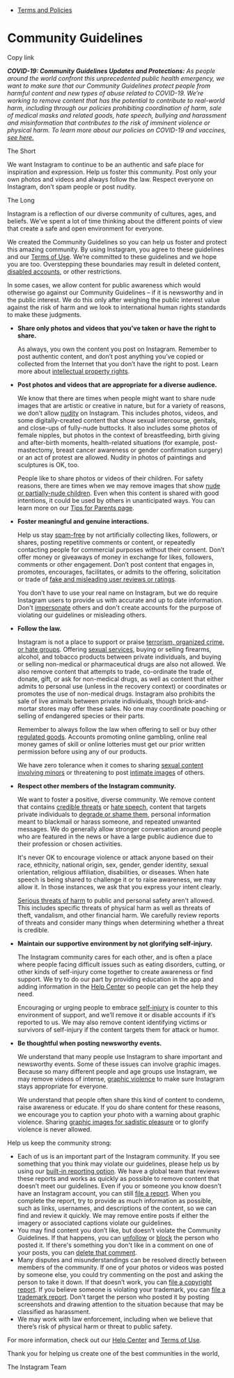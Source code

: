 *   [Terms and Policies](https://help.instagram.com/1417489251945243/?helpref=breadcrumb)

Community Guidelines
====================

Copy link

_**COVID-19: Community Guidelines Updates and Protections:** As people around the world confront this unprecedented public health emergency, we want to make sure that our Community Guidelines protect people from harmful content and new types of abuse related to COVID-19. We’re working to remove content that has the potential to contribute to real-world harm, including through our policies prohibiting coordination of harm, sale of medical masks and related goods, hate speech, bullying and harassment and misinformation that contributes to the risk of imminent violence or physical harm. To learn more about our policies on COVID-19 and vaccines, [see here.](https://help.instagram.com/697825587576762?helpref=faq_content)_

The Short

We want Instagram to continue to be an authentic and safe place for inspiration and expression. Help us foster this community. Post only your own photos and videos and always follow the law. Respect everyone on Instagram, don’t spam people or post nudity.

The Long

Instagram is a reflection of our diverse community of cultures, ages, and beliefs. We’ve spent a lot of time thinking about the different points of view that create a safe and open environment for everyone.

We created the Community Guidelines so you can help us foster and protect this amazing community. By using Instagram, you agree to these guidelines and our [Terms of Use](https://www.instagram.com/legal/terms). We’re committed to these guidelines and we hope you are too. Overstepping these boundaries may result in deleted content, [disabled accounts](https://help.instagram.com/366993040048856?helpref=faq_content), or other restrictions.

In some cases, we allow content for public awareness which would otherwise go against our Community Guidelines – if it is newsworthy and in the public interest. We do this only after weighing the public interest value against the risk of harm and we look to international human rights standards to make these judgments.

*   **Share only photos and videos that you’ve taken or have the right to share.**
    
    As always, you own the content you post on Instagram. Remember to post authentic content, and don’t post anything you’ve copied or collected from the Internet that you don’t have the right to post. Learn more about [intellectual property rights](https://help.instagram.com/126382350847838?helpref=faq_content).
    
*   **Post photos and videos that are appropriate for a diverse audience.**
    
    We know that there are times when people might want to share nude images that are artistic or creative in nature, but for a variety of reasons, we don’t allow [nudity](https://l.instagram.com/?u=https%3A%2F%2Fwww.facebook.com%2Fcommunitystandards%2Fadult_nudity_sexual_activity&e=AT0whPYWllYWRmizEks3i5bTVB3ZOCrT5jUw0RaYfxm4esN68y0F5OPetAqtzyhQbA8HrhEhUF5t86LmkbqOiUP4YgmWA7a0CzA7frVvGyLzk45z1RvjJ9uuqcMVUl8pYdj1uaSv0f3gdmGmLomD5aQG1S_Fwj86scCx2w) on Instagram. This includes photos, videos, and some digitally-created content that show sexual intercourse, genitals, and close-ups of fully-nude buttocks. It also includes some photos of female nipples, but photos in the context of breastfeeding, birth giving and after-birth moments, health-related situations (for example, post-mastectomy, breast cancer awareness or gender confirmation surgery) or an act of protest are allowed. Nudity in photos of paintings and sculptures is OK, too.
    
    People like to share photos or videos of their children. For safety reasons, there are times when we may remove images that show [nude or partially-nude children](https://l.instagram.com/?u=https%3A%2F%2Fwww.facebook.com%2Fcommunitystandards%2Fchild_nudity_sexual_exploitation&e=AT0whPYWllYWRmizEks3i5bTVB3ZOCrT5jUw0RaYfxm4esN68y0F5OPetAqtzyhQbA8HrhEhUF5t86LmkbqOiUP4YgmWA7a0CzA7frVvGyLzk45z1RvjJ9uuqcMVUl8pYdj1uaSv0f3gdmGmLomD5aQG1S_Fwj86scCx2w). Even when this content is shared with good intentions, it could be used by others in unanticipated ways. You can learn more on our [Tips for Parents page](https://help.instagram.com/154475974694511/?helpref=faq_content).
    
*   **Foster meaningful and genuine interactions.**
    
    Help us stay [spam-free](https://l.instagram.com/?u=https%3A%2F%2Fwww.facebook.com%2Fcommunitystandards%2Fspam&e=AT0whPYWllYWRmizEks3i5bTVB3ZOCrT5jUw0RaYfxm4esN68y0F5OPetAqtzyhQbA8HrhEhUF5t86LmkbqOiUP4YgmWA7a0CzA7frVvGyLzk45z1RvjJ9uuqcMVUl8pYdj1uaSv0f3gdmGmLomD5aQG1S_Fwj86scCx2w) by not artificially collecting likes, followers, or shares, posting repetitive comments or content, or repeatedly contacting people for commercial purposes without their consent. Don’t offer money or giveaways of money in exchange for likes, followers, comments or other engagement. Don’t post content that engages in, promotes, encourages, facilitates, or admits to the offering, solicitation or trade of [fake and misleading user reviews or ratings](https://l.instagram.com/?u=https%3A%2F%2Fwww.facebook.com%2Fcommunitystandards%2Ffraud_deception&e=AT0whPYWllYWRmizEks3i5bTVB3ZOCrT5jUw0RaYfxm4esN68y0F5OPetAqtzyhQbA8HrhEhUF5t86LmkbqOiUP4YgmWA7a0CzA7frVvGyLzk45z1RvjJ9uuqcMVUl8pYdj1uaSv0f3gdmGmLomD5aQG1S_Fwj86scCx2w).
    
    You don’t have to use your real name on Instagram, but we do require Instagram users to provide us with accurate and up to date information. Don't [impersonate](https://l.instagram.com/?u=https%3A%2F%2Fwww.facebook.com%2Fcommunitystandards%2Fmisrepresentation&e=AT0whPYWllYWRmizEks3i5bTVB3ZOCrT5jUw0RaYfxm4esN68y0F5OPetAqtzyhQbA8HrhEhUF5t86LmkbqOiUP4YgmWA7a0CzA7frVvGyLzk45z1RvjJ9uuqcMVUl8pYdj1uaSv0f3gdmGmLomD5aQG1S_Fwj86scCx2w) others and don't create accounts for the purpose of violating our guidelines or misleading others.
    
*   **Follow the law.**
    
    Instagram is not a place to support or praise [terrorism, organized crime, or hate groups](https://l.instagram.com/?u=https%3A%2F%2Fwww.facebook.com%2Fcommunitystandards%2Fdangerous_individuals_organizations&e=AT0whPYWllYWRmizEks3i5bTVB3ZOCrT5jUw0RaYfxm4esN68y0F5OPetAqtzyhQbA8HrhEhUF5t86LmkbqOiUP4YgmWA7a0CzA7frVvGyLzk45z1RvjJ9uuqcMVUl8pYdj1uaSv0f3gdmGmLomD5aQG1S_Fwj86scCx2w). Offering [sexual services](https://l.instagram.com/?u=https%3A%2F%2Fwww.facebook.com%2Fcommunitystandards%2Fsexual_solicitation&e=AT0whPYWllYWRmizEks3i5bTVB3ZOCrT5jUw0RaYfxm4esN68y0F5OPetAqtzyhQbA8HrhEhUF5t86LmkbqOiUP4YgmWA7a0CzA7frVvGyLzk45z1RvjJ9uuqcMVUl8pYdj1uaSv0f3gdmGmLomD5aQG1S_Fwj86scCx2w), buying or selling firearms, alcohol, and tobacco products between private individuals, and buying or selling non-medical or pharmaceutical drugs are also not allowed. We also remove content that attempts to trade, co-ordinate the trade of, donate, gift, or ask for non-medical drugs, as well as content that either admits to personal use (unless in the recovery context) or coordinates or promotes the use of non-medical drugs. Instagram also prohibits the sale of live animals between private individuals, though brick-and-mortar stores may offer these sales. No one may coordinate poaching or selling of endangered species or their parts.
    
    Remember to always follow the law when offering to sell or buy other [regulated goods](https://l.instagram.com/?u=https%3A%2F%2Fwww.facebook.com%2Fcommunitystandards%2Fregulated_goods&e=AT0whPYWllYWRmizEks3i5bTVB3ZOCrT5jUw0RaYfxm4esN68y0F5OPetAqtzyhQbA8HrhEhUF5t86LmkbqOiUP4YgmWA7a0CzA7frVvGyLzk45z1RvjJ9uuqcMVUl8pYdj1uaSv0f3gdmGmLomD5aQG1S_Fwj86scCx2w). Accounts promoting online gambling, online real money games of skill or online lotteries must get our prior written permission before using any of our products.
    
    We have zero tolerance when it comes to sharing [sexual content involving minors](https://l.instagram.com/?u=https%3A%2F%2Fwww.facebook.com%2Fcommunitystandards%2Fchild_nudity_sexual_exploitation&e=AT0whPYWllYWRmizEks3i5bTVB3ZOCrT5jUw0RaYfxm4esN68y0F5OPetAqtzyhQbA8HrhEhUF5t86LmkbqOiUP4YgmWA7a0CzA7frVvGyLzk45z1RvjJ9uuqcMVUl8pYdj1uaSv0f3gdmGmLomD5aQG1S_Fwj86scCx2w) or threatening to post [intimate images](https://l.instagram.com/?u=https%3A%2F%2Fwww.facebook.com%2Fcommunitystandards%2Fsexual_exploitation_adults&e=AT0whPYWllYWRmizEks3i5bTVB3ZOCrT5jUw0RaYfxm4esN68y0F5OPetAqtzyhQbA8HrhEhUF5t86LmkbqOiUP4YgmWA7a0CzA7frVvGyLzk45z1RvjJ9uuqcMVUl8pYdj1uaSv0f3gdmGmLomD5aQG1S_Fwj86scCx2w) of others.
    
*   **Respect other members of the Instagram community.**
    
    We want to foster a positive, diverse community. We remove content that contains [credible threats](https://l.instagram.com/?u=https%3A%2F%2Fwww.facebook.com%2Fcommunitystandards%2Fcredible_violence&e=AT0whPYWllYWRmizEks3i5bTVB3ZOCrT5jUw0RaYfxm4esN68y0F5OPetAqtzyhQbA8HrhEhUF5t86LmkbqOiUP4YgmWA7a0CzA7frVvGyLzk45z1RvjJ9uuqcMVUl8pYdj1uaSv0f3gdmGmLomD5aQG1S_Fwj86scCx2w) or [hate speech](https://l.instagram.com/?u=https%3A%2F%2Fwww.facebook.com%2Fcommunitystandards%2Fhate_speech&e=AT0whPYWllYWRmizEks3i5bTVB3ZOCrT5jUw0RaYfxm4esN68y0F5OPetAqtzyhQbA8HrhEhUF5t86LmkbqOiUP4YgmWA7a0CzA7frVvGyLzk45z1RvjJ9uuqcMVUl8pYdj1uaSv0f3gdmGmLomD5aQG1S_Fwj86scCx2w), content that targets private individuals to [degrade or shame them](https://l.instagram.com/?u=https%3A%2F%2Fwww.facebook.com%2Fcommunitystandards%2Fbullying&e=AT0whPYWllYWRmizEks3i5bTVB3ZOCrT5jUw0RaYfxm4esN68y0F5OPetAqtzyhQbA8HrhEhUF5t86LmkbqOiUP4YgmWA7a0CzA7frVvGyLzk45z1RvjJ9uuqcMVUl8pYdj1uaSv0f3gdmGmLomD5aQG1S_Fwj86scCx2w), personal information meant to blackmail or harass someone, and repeated unwanted messages. We do generally allow stronger conversation around people who are featured in the news or have a large public audience due to their profession or chosen activities.
    
    It's never OK to encourage violence or attack anyone based on their race, ethnicity, national origin, sex, gender, gender identity, sexual orientation, religious affiliation, disabilities, or diseases. When hate speech is being shared to challenge it or to raise awareness, we may allow it. In those instances, we ask that you express your intent clearly.
    
    [Serious threats of harm](https://l.instagram.com/?u=https%3A%2F%2Fwww.facebook.com%2Fcommunitystandards%2Fcredible_violence&e=AT0whPYWllYWRmizEks3i5bTVB3ZOCrT5jUw0RaYfxm4esN68y0F5OPetAqtzyhQbA8HrhEhUF5t86LmkbqOiUP4YgmWA7a0CzA7frVvGyLzk45z1RvjJ9uuqcMVUl8pYdj1uaSv0f3gdmGmLomD5aQG1S_Fwj86scCx2w) to public and personal safety aren't allowed. This includes specific threats of physical harm as well as threats of theft, vandalism, and other financial harm. We carefully review reports of threats and consider many things when determining whether a threat is credible.
    
*   **Maintain our supportive environment by not glorifying self-injury.**
    
    The Instagram community cares for each other, and is often a place where people facing difficult issues such as eating disorders, cutting, or other kinds of self-injury come together to create awareness or find support. We try to do our part by providing education in the app and adding information in the [Help Center](https://help.instagram.com/) so people can get the help they need.
    
    Encouraging or urging people to embrace [self-injury](https://l.instagram.com/?u=https%3A%2F%2Fwww.facebook.com%2Fcommunitystandards%2Fsuicide_self_injury_violence&e=AT0whPYWllYWRmizEks3i5bTVB3ZOCrT5jUw0RaYfxm4esN68y0F5OPetAqtzyhQbA8HrhEhUF5t86LmkbqOiUP4YgmWA7a0CzA7frVvGyLzk45z1RvjJ9uuqcMVUl8pYdj1uaSv0f3gdmGmLomD5aQG1S_Fwj86scCx2w) is counter to this environment of support, and we’ll remove it or disable accounts if it’s reported to us. We may also remove content identifying victims or survivors of self-injury if the content targets them for attack or humor.
    
*   **Be thoughtful when posting newsworthy events.**
    
    We understand that many people use Instagram to share important and newsworthy events. Some of these issues can involve graphic images. Because so many different people and age groups use Instagram, we may remove videos of intense, [graphic violence](https://l.instagram.com/?u=https%3A%2F%2Fwww.facebook.com%2Fcommunitystandards%2Fgraphic_violence&e=AT0whPYWllYWRmizEks3i5bTVB3ZOCrT5jUw0RaYfxm4esN68y0F5OPetAqtzyhQbA8HrhEhUF5t86LmkbqOiUP4YgmWA7a0CzA7frVvGyLzk45z1RvjJ9uuqcMVUl8pYdj1uaSv0f3gdmGmLomD5aQG1S_Fwj86scCx2w) to make sure Instagram stays appropriate for everyone.
    
    We understand that people often share this kind of content to condemn, raise awareness or educate. If you do share content for these reasons, we encourage you to caption your photo with a warning about graphic violence. Sharing [graphic images for sadistic pleasure](https://l.instagram.com/?u=https%3A%2F%2Fwww.facebook.com%2Fcommunitystandards%2Fcruel_insensitive&e=AT0whPYWllYWRmizEks3i5bTVB3ZOCrT5jUw0RaYfxm4esN68y0F5OPetAqtzyhQbA8HrhEhUF5t86LmkbqOiUP4YgmWA7a0CzA7frVvGyLzk45z1RvjJ9uuqcMVUl8pYdj1uaSv0f3gdmGmLomD5aQG1S_Fwj86scCx2w) or to glorify violence is never allowed.
    

Help us keep the community strong:

*   Each of us is an important part of the Instagram community. If you see something that you think may violate our guidelines, please help us by using our [built-in reporting option](https://help.instagram.com/165828726894770?helpref=faq_content). We have a global team that reviews these reports and works as quickly as possible to remove content that doesn’t meet our guidelines. Even if you or someone you know doesn’t have an Instagram account, you can still [file a report](https://help.instagram.com/contact/383679321740945). When you complete the report, try to provide as much information as possible, such as links, usernames, and descriptions of the content, so we can find and review it quickly. We may remove entire posts if either the imagery or associated captions violate our guidelines.
*   You may find content you don’t like, but doesn’t violate the Community Guidelines. If that happens, you can [unfollow](https://help.instagram.com/286340048138725?helpref=faq_content) or [block](https://help.instagram.com/426700567389543/?helpref=faq_content) the person who posted it. If there's something you don't like in a comment on one of your posts, you can [delete that comment](https://help.instagram.com/289098941190483?helpref=faq_content).
*   Many disputes and misunderstandings can be resolved directly between members of the community. If one of your photos or videos was posted by someone else, you could try commenting on the post and asking the person to take it down. If that doesn’t work, you can [file a copyright report](https://help.instagram.com/126382350847838?helpref=faq_content). If you believe someone is violating your trademark, you can [file a trademark report](https://help.instagram.com/222826637847963?helpref=faq_content). Don't target the person who posted it by posting screenshots and drawing attention to the situation because that may be classified as harassment.
*   We may work with law enforcement, including when we believe that there’s risk of physical harm or threat to public safety.

For more information, check out our [Help Center](https://help.instagram.com/) and [Terms of Use](https://l.instagram.com/?u=http%3A%2F%2Finstagram.com%2Flegal%2Fterms%2F%23&e=AT0whPYWllYWRmizEks3i5bTVB3ZOCrT5jUw0RaYfxm4esN68y0F5OPetAqtzyhQbA8HrhEhUF5t86LmkbqOiUP4YgmWA7a0CzA7frVvGyLzk45z1RvjJ9uuqcMVUl8pYdj1uaSv0f3gdmGmLomD5aQG1S_Fwj86scCx2w).

Thank you for helping us create one of the best communities in the world,

The Instagram Team
